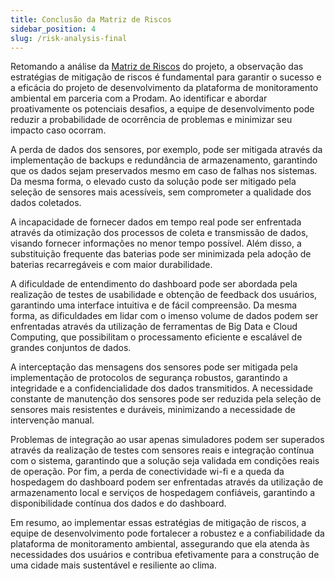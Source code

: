 ```yaml
---
title: Conclusão da Matriz de Riscos
sidebar_position: 4
slug: /risk-analysis-final
---
```



Retomando a análise da [Matriz de Riscos](https://inteli-college.github.io/2024-T0002-EC09-G04/risk-analisys) do projeto, a observação das estratégias de mitigação de riscos é fundamental para garantir o sucesso e a eficácia do projeto de desenvolvimento da plataforma de monitoramento ambiental em parceria com a Prodam. Ao identificar e abordar proativamente os potenciais desafios, a equipe de desenvolvimento pode reduzir a probabilidade de ocorrência de problemas e minimizar seu impacto caso ocorram.

A perda de dados dos sensores, por exemplo, pode ser mitigada através da implementação de backups e redundância de armazenamento, garantindo que os dados sejam preservados mesmo em caso de falhas nos sistemas. Da mesma forma, o elevado custo da solução pode ser mitigado pela seleção de sensores mais acessíveis, sem comprometer a qualidade dos dados coletados.

A incapacidade de fornecer dados em tempo real pode ser enfrentada através da otimização dos processos de coleta e transmissão de dados, visando fornecer informações no menor tempo possível. Além disso, a substituição frequente das baterias pode ser minimizada pela adoção de baterias recarregáveis e com maior durabilidade.

A dificuldade de entendimento do dashboard pode ser abordada pela realização de testes de usabilidade e obtenção de feedback dos usuários, garantindo uma interface intuitiva e de fácil compreensão. Da mesma forma, as dificuldades em lidar com o imenso volume de dados podem ser enfrentadas através da utilização de ferramentas de Big Data e Cloud Computing, que possibilitam o processamento eficiente e escalável de grandes conjuntos de dados.

A interceptação das mensagens dos sensores pode ser mitigada pela implementação de protocolos de segurança robustos, garantindo a integridade e a confidencialidade dos dados transmitidos. A necessidade constante de manutenção dos sensores pode ser reduzida pela seleção de sensores mais resistentes e duráveis, minimizando a necessidade de intervenção manual.

Problemas de integração ao usar apenas simuladores podem ser superados através da realização de testes com sensores reais e integração contínua com o sistema, garantindo que a solução seja validada em condições reais de operação. Por fim, a perda de conectividade wi-fi e a queda da hospedagem do dashboard podem ser enfrentadas através da utilização de armazenamento local e serviços de hospedagem confiáveis, garantindo a disponibilidade contínua dos dados e do dashboard.

Em resumo, ao implementar essas estratégias de mitigação de riscos, a equipe de desenvolvimento pode fortalecer a robustez e a confiabilidade da plataforma de monitoramento ambiental, assegurando que ela atenda às necessidades dos usuários e contribua efetivamente para a construção de uma cidade mais sustentável e resiliente ao clima.